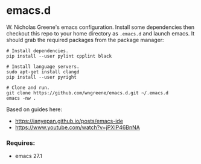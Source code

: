# emacs.d

W. Nicholas Greene's emacs configuration. Install some dependencies then
checkout this repo to your home directory as `.emacs.d` and launch emacs. It
should grab the required packages from the package manager:

```
# Install dependencies.
pip install --user pylint cpplint black

# Install language servers.
sudo apt-get install clangd
pip install --user pyright

# Clone and run.
git clone https://github.com/wngreene/emacs.d.git ~/.emacs.d
emacs -nw .
```

Based on guides here:
- https://ianyepan.github.io/posts/emacs-ide
- https://www.youtube.com/watch?v=jPXIP46BnNA

### Requires:
- emacs 27.1
